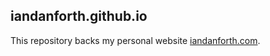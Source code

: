 ## iandanforth.github.io

This repository backs my personal website [iandanforth.com](iandanforth.com).
